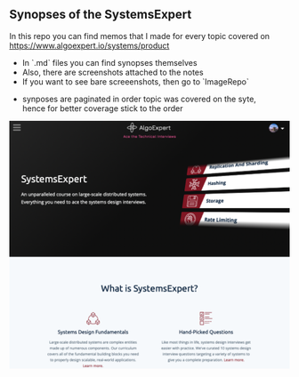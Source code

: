 <h2>Synopses of the SystemsExpert</h2>

In this repo you can find memos that I made for every topic covered on https://www.algoexpert.io/systems/product <br>

<ul>
  <li>In `.md` files you can find synopses themselves</li>
  <li>Also, there are screenshots attached to the notes</li>
  <li>If you want to see bare screeenshots, then go to `ImageRepo`</li>
 </ul>

- synposes are paginated in order topic was covered on the syte, <br>
  hence for better coverage stick to the order

![Alt text](ImageRepo/Systems.png?raw=true)
